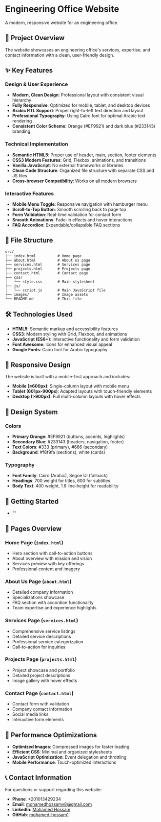 # Engineering Office Website

A modern, responsive website for an engineering office.

## 🚀 Project Overview

The website showcases an engineering office's services, expertise, and contact information with a clean, user-friendly design.

## ✨ Key Features

### Design & User Experience
- **Modern, Clean Design**: Professional layout with consistent visual hierarchy
- **Fully Responsive**: Optimized for mobile, tablet, and desktop devices
- **Arabic RTL Support**: Proper right-to-left text direction and layout
- **Professional Typography**: Using Cairo font for optimal Arabic text rendering
- **Consistent Color Scheme**: Orange (#EF9921) and dark blue (#233143) branding

### Technical Implementation
- **Semantic HTML5**: Proper use of header, main, section, footer elements
- **CSS3 Modern Features**: Grid, Flexbox, animations, and transitions
- **Vanilla JavaScript**: No external frameworks or libraries
- **Clean Code Structure**: Organized file structure with separate CSS and JS files
- **Cross-browser Compatibility**: Works on all modern browsers

### Interactive Features
- **Mobile Menu Toggle**: Responsive navigation with hamburger menu
- **Scroll-to-Top Button**: Smooth scrolling back to page top
- **Form Validation**: Real-time validation for contact form
- **Smooth Animations**: Fade-in effects and hover interactions
- **FAQ Accordion**: Expandable/collapsible FAQ sections

## 📁 File Structure

```
src/
├── index.html          # Home page
├── about.html          # About us page
├── services.html       # Services page
├── projects.html       # Projects page
├── contact.html        # Contact page
├── css/
│   └── style.css       # Main stylesheet
├── js/
│   └── script.js       # Main JavaScript file
├── images/             # Image assets
└── README.md           # This file
```

## 🛠️ Technologies Used

- **HTML5**: Semantic markup and accessibility features
- **CSS3**: Modern styling with Grid, Flexbox, and animations
- **JavaScript (ES6+)**: Interactive functionality and form validation
- **Font Awesome**: Icons for enhanced visual appeal
- **Google Fonts**: Cairo font for Arabic typography

## 📱 Responsive Design

The website is built with a mobile-first approach and includes:

- **Mobile (≤600px)**: Single-column layout with mobile menu
- **Tablet (601px-900px)**: Adapted layouts with touch-friendly elements
- **Desktop (>900px)**: Full multi-column layouts with hover effects

## 🎨 Design System

### Colors
- **Primary Orange**: #EF9921 (buttons, accents, highlights)
- **Secondary Blue**: #233143 (headers, navigation, footer)
- **Text Colors**: #333 (primary), #666 (secondary)
- **Background**: #f8f9fa (sections), white (cards)

### Typography
- **Font Family**: Cairo (Arabic), Segoe UI (fallback)
- **Headings**: 700 weight for titles, 600 for subtitles
- **Body Text**: 400 weight, 1.6 line-height for readability

## 🚀 Getting Started

- ""

## 📄 Pages Overview

### Home Page (`index.html`)
- Hero section with call-to-action buttons
- About overview with mission and vision
- Services preview with key offerings
- Professional content and imagery

### About Us Page (`about.html`)
- Detailed company information
- Specializations showcase
- FAQ section with accordion functionality
- Team expertise and experience highlights

### Services Page (`services.html`)
- Comprehensive service listings
- Detailed service descriptions
- Professional service categorization
- Call-to-action for inquiries

### Projects Page (`projects.html`)
- Project showcase and portfolio
- Detailed project descriptions
- Image gallery with hover effects

### Contact Page (`contact.html`)
- Contact form with validation
- Company contact information
- Social media links
- Interactive form elements


## 🎯 Performance Optimizations

- **Optimized Images**: Compressed images for faster loading
- **Efficient CSS**: Minimal and organized stylesheets
- **JavaScript Optimization**: Event delegation and throttling
- **Mobile Performance**: Touch-optimized interactions

## 📞 Contact Information

For questions or support regarding this website:

- **Phone**: +201013429234
- **Email**: mohamedhossamv8@gmail.com
- **LinkedIn**: [Mohamed Hossam](https://www.linkedin.com/in/mohamed-hossam-cp/)
- **GitHub**: [mohamed-hossam1](https://github.com/mohamed-hossam1)
